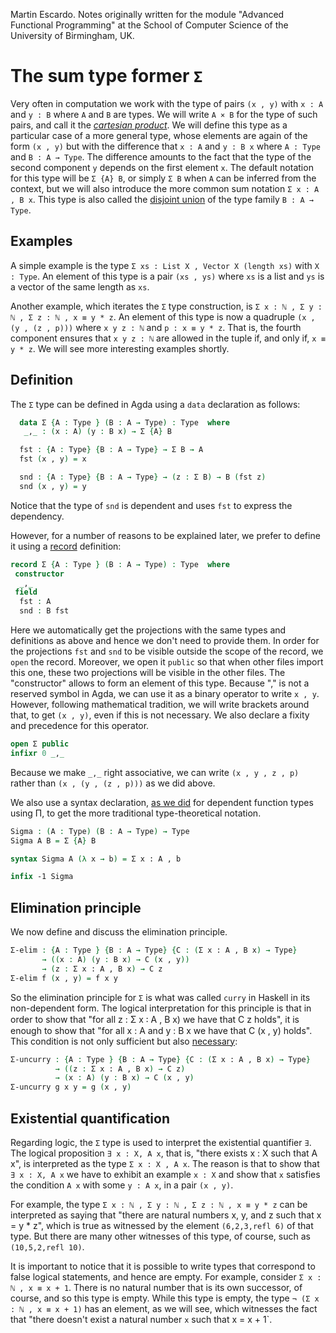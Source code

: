 
Martin Escardo.
Notes originally written for the module "Advanced Functional Programming"
at the School of Computer Science of the University of Birmingham, UK.


<!--
```agda
{-# OPTIONS --without-K --safe #-}

module sums where

open import general-notation
```
-->
# The sum type former `Σ`

Very often in computation we work with the type of pairs `(x , y)` with `x : A` and `y : B` where `A` and `B` are types. We will write `A × B` for the type of such pairs, and call it the [*cartesian product*](https://en.wikipedia.org/wiki/Cartesian_product). We will define this type as a particular case of a more general type, whose elements are again of the form `(x , y)` but with the difference that `x : A` and `y : B x` where `A : Type` and `B : A → Type`. The difference amounts to the fact that the type of the second component `y` depends on the first element `x`. The default notation for this type will be `Σ {A} B`, or simply `Σ B` when `A` can be inferred from the context, but we will also introduce the more common sum notation `Σ x ꞉ A , B x`. This type is also called the [disjoint union](https://en.wikipedia.org/wiki/Disjoint_union) of the type family `B : A → Type`.

## Examples

A simple example is the type `Σ xs ꞉ List X , Vector X (length xs)` with `X : Type`. An element of this type is a pair `(xs , ys)` where `xs` is a list and `ys` is a vector of the same length as `xs`.

Another example, which iterates the `Σ` type construction, is `Σ x : ℕ , Σ y : ℕ , Σ z : ℕ , x ≡ y * z`. An element of this type is now a quadruple `(x , (y , (z , p)))` where `x y z : ℕ` and `p : x ≡ y * z`. That is, the fourth component ensures that `x y z : ℕ` are allowed in the tuple if, and only if, `x ≡ y * z`. We will see more interesting examples shortly.

## Definition

The `Σ` type can be defined in Agda using a `data` declaration as follows:
<!--
```agda
module _ where
 private
```
-->
```agda
  data Σ {A : Type } (B : A → Type) : Type  where
   _,_ : (x : A) (y : B x) → Σ {A} B

  fst : {A : Type} {B : A → Type} → Σ B → A
  fst (x , y) = x

  snd : {A : Type} {B : A → Type} → (z : Σ B) → B (fst z)
  snd (x , y) = y
  ```
Notice that the type of `snd` is dependent and uses `fst` to express the dependency.

However, for a number of reasons to be explained later, we prefer to define it using a [record](https://agda.readthedocs.io/en/latest/language/record-types.html) definition:

```agda
record Σ {A : Type } (B : A → Type) : Type  where
 constructor
  _,_
 field
  fst : A
  snd : B fst
```

Here we automatically get the projections with the same types and definitions as above and hence we don't need to provide them. In order for the projections `fst` and `snd` to be visible outside the scope of the record, we `open` the record. Moreover, we open it `public` so that when other files import this one, these two projections will be visible in the other files. The "constructor" allows to form an element of this type. Because "," is not a reserved symbol in Agda, we can use it as a binary operator to write `x , y`. However, following mathematical tradition, we will write brackets around that, to get `(x , y)`, even if this is not necessary. We also declare a fixity and precedence for this operator.

```agda
open Σ public
infixr 0 _,_
```
Because we make `_,_` right associative, we can write `(x , y , z , p)` rather than `(x , (y , (z , p)))` as we did above.

We also use a syntax declaration, [as we did](products.lagda.md) for dependent function types using Π, to get the more traditional type-theoretical notation.
```agda
Sigma : (A : Type) (B : A → Type) → Type
Sigma A B = Σ {A} B

syntax Sigma A (λ x → b) = Σ x ꞉ A , b

infix -1 Sigma
```

## Elimination principle

We now define and discuss the elimination principle.
```agda
Σ-elim : {A : Type } {B : A → Type} {C : (Σ x ꞉ A , B x) → Type}
       → ((x : A) (y : B x) → C (x , y))
       → (z : Σ x ꞉ A , B x) → C z
Σ-elim f (x , y) = f x y
```
So the elimination principle for `Σ` is what was called `curry` in Haskell in its non-dependent form. The logical interpretation for this principle is that in order to show that "for all z : Σ x ꞉ A , B x) we have that C z holds", it is enough to show that "for all x : A and y : B x we have that C (x , y) holds". This condition is not only sufficient but also [necessary](https://en.wikipedia.org/wiki/Necessity_and_sufficiency):
```agda
Σ-uncurry : {A : Type } {B : A → Type} {C : (Σ x ꞉ A , B x) → Type}
          → ((z : Σ x ꞉ A , B x) → C z)
          → (x : A) (y : B x) → C (x , y)
Σ-uncurry g x y = g (x , y)
```

## Existential quantification

Regarding logic, the `Σ` type is used to interpret the existential quantifier `∃`. The logical proposition `∃ x : X, A x`,  that is, "there exists x : X such that A x", is interpreted as the type `Σ x ꞉ X , A x`. The reason is that to show that `∃ x : X, A x` we have to exhibit an example `x : X` and  show that `x` satisfies the condition `A x` with some `y : A x`, in a pair `(x , y)`.

For example, the type `Σ x : ℕ , Σ y : ℕ , Σ z : ℕ , x ≡ y * z` can be interpreted as saying that "there are natural numbers x, y, and z such that x = y * z", which is true as witnessed by the element `(6,2,3,refl 6)` of that type. But there are many other witnesses of this type, of course, such as `(10,5,2,refl 10)`.

It is important to notice that it is possible to write types that correspond to false logical statements, and hence are empty. For example, consider `Σ x : ℕ , x ≡ x + 1`. There is no natural number that is its own successor, of course, and so this type is empty. While this type is empty, the type `¬ (Σ x : ℕ , x ≡ x + 1)` has an element, as we will see, which witnesses the fact that "there doesn't exist a natural number `x` such that x = x + 1`.
